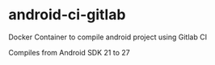 # android-ci-gitlab

Docker Container to compile android project using Gitlab CI

Compiles from Android SDK 21 to 27

